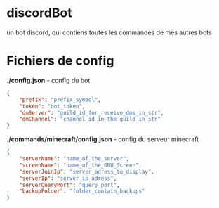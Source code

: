 # discordBot
un bot discord, qui contiens toutes les commandes de mes autres bots

# Fichiers de config

**./config.json** - config du bot
```json
{
    "prefix": "prefix_symbol",
    "token": "bot_token",
    "dmServer": "guild_id_for_receive_dms_in_str",
    "dmChannel": "channel_id_in_the_guild_in_str"
}
```

**./commands/minecraft/config.json** - config du serveur minecraft
```json
{
    "serverName": "name_of_the_server",
    "screenName": "name_of_the_GNU_Screen",
    "serverJoinIp": "server_adress_to_display",
    "serverIp": "server_ip_adress",
    "serverQueryPort": "query_port",
    "backupFolder": "folder_contain_backups"
}
```
